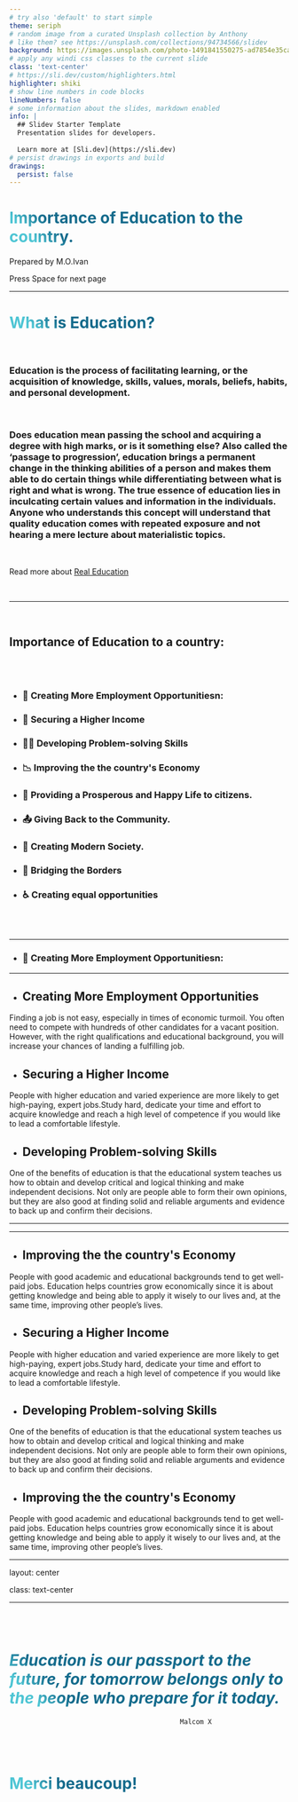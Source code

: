 ```yaml
---
# try also 'default' to start simple
theme: seriph
# random image from a curated Unsplash collection by Anthony
# like them? see https://unsplash.com/collections/94734566/slidev
background: https://images.unsplash.com/photo-1491841550275-ad7854e35ca6?ixlib=rb-1.2.1&ixid=MnwxMjA3fDB8MHxwaG90by1wYWdlfHx8fGVufDB8fHx8&auto=format&fit=crop&w=774&q=80
# apply any windi css classes to the current slide
class: 'text-center'
# https://sli.dev/custom/highlighters.html
highlighter: shiki
# show line numbers in code blocks
lineNumbers: false
# some information about the slides, markdown enabled
info: |
  ## Slidev Starter Template
  Presentation slides for developers.
 
  Learn more at [Sli.dev](https://sli.dev)
# persist drawings in exports and build
drawings:
  persist: false
---
```


# Importance of Education to the country.

Prepared by M.O.Ivan

<div class="pt-12">
  <span @click="$slidev.nav.next" class="px-2 py-1 rounded cursor-pointer" hover="bg-white bg-opacity-10">
    Press Space for next page <carbon:arrow-right class="inline"/>
  </span>
</div>


<!--
The last comment block of each slide will be treated as slide notes. It will be visible and editable in Presenter Mode along with the slide. [Read more in the docs](https://sli.dev/guide/syntax.html#notes)
-->

---

# **What is Education?**

<br>

### Education is the process of facilitating learning, or the acquisition of knowledge, skills, values, morals, beliefs, habits, and personal development.

<br>

 ### Does education mean passing the school and acquiring a degree with high marks, or is it something else? Also called the ‘passage to progression’, education brings a permanent change in the thinking abilities of a person and makes them able to do certain things while differentiating between what is right and what is wrong. The true essence of education lies in inculcating certain values and information in the individuals. Anyone who understands this concept will understand that quality education comes with repeated exposure and not hearing a mere lecture about materialistic topics.

<br>


Read more about [Real Education](https://leverageedu.com/blog/what-is-education/)

<br>

---

<br>

## **Importance of Education to a country:**

<br>
<br>

- ### 📝 Creating More Employment Opportunitiesn:  

- ### 🎨 Securing a Higher Income

- ### 🧑‍💻 Developing Problem-solving Skills 

- ### 📉 Improving the the country's Economy 

- ### 🤹 Providing a Prosperous and Happy Life to citizens.

- ### 📤 Giving Back to the Community.

- ### 🎥 Creating Modern Society.

- ### 🛂  Bridging the Borders

- ### ♿  Creating equal opportunities

<br>
<br>


<!--
You can have `style` tag in markdown to override the style for the current page.
Learn more: https://sli.dev/guide/syntax#embedded-styles
-->

<style>
h1 {
  background-color: #2B90B6;
  background-image: linear-gradient(45deg, #4EC5D4 10%, #146b8c 20%);
  background-size: 100%;
  -webkit-background-clip: text;
  -moz-background-clip: text;
  -webkit-text-fill-color: transparent; 
  -moz-text-fill-color: transparent;
}
</style>
---
- ### 📝 Creating More Employment Opportunitiesn:  

---
- ## Creating More Employment Opportunities 
Finding a job is not easy, especially in times of economic turmoil. You often need to compete with hundreds of other candidates for a vacant position. However, with the right  qualifications and educational background, you will increase your chances of landing a fulfilling job.

- ## Securing a Higher Income
People with higher education and varied experience are more likely to get high-paying, expert jobs.Study hard, dedicate your time and effort to acquire knowledge and reach a high level of competence if you would like to lead a comfortable lifestyle.

- ## Developing Problem-solving Skills 
One of the benefits of education is that the educational system teaches us how to obtain and develop critical and logical thinking and make independent decisions. Not only are people able to form their own opinions, but they are also good at finding solid and reliable arguments and evidence to back up and confirm their decisions.

---
---
- ## Improving the the country's Economy 
People with good academic and educational backgrounds tend to get well-paid jobs. Education helps countries grow economically since it is about getting knowledge and being able to apply it wisely to our lives and, at the same time, improving other people’s lives.

- ## Securing a Higher Income
People with higher education and varied experience are more likely to get high-paying, expert jobs.Study hard, dedicate your time and effort to acquire knowledge and reach a high level of competence if you would like to lead a comfortable lifestyle.

- ## Developing Problem-solving Skills 
One of the benefits of education is that the educational system teaches us how to obtain and develop critical and logical thinking and make independent decisions. Not only are people able to form their own opinions, but they are also good at finding solid and reliable arguments and evidence to back up and confirm their decisions.

- ## Improving the the country's Economy 
People with good academic and educational backgrounds tend to get well-paid jobs. Education helps countries grow economically since it is about getting knowledge and being able to apply it wisely to our lives and, at the same time, improving other people’s lives.

---
layout: center

class: text-center

---
<br>
<br>


# _Education is our passport to the future, for tomorrow belongs only to the people who prepare for it today._ 
                                               Malcom X


<br>
<br>

# **Merci beaucoup!**


